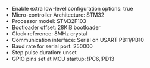 - Enable extra low-level configuration options: true
- Micro-controller Architecture: STM32
- Processor model: STM32F103
- Bootloader offset: 28KiB bootloader
- Clock reference: 8MHz crystal
- Communication interface: Serial on USART PB11/PB10
- Baud rate for serial port: 250000
- Step pulse duration: unset
- GPIO pins set at MCU startup: !PC6,!PD13
